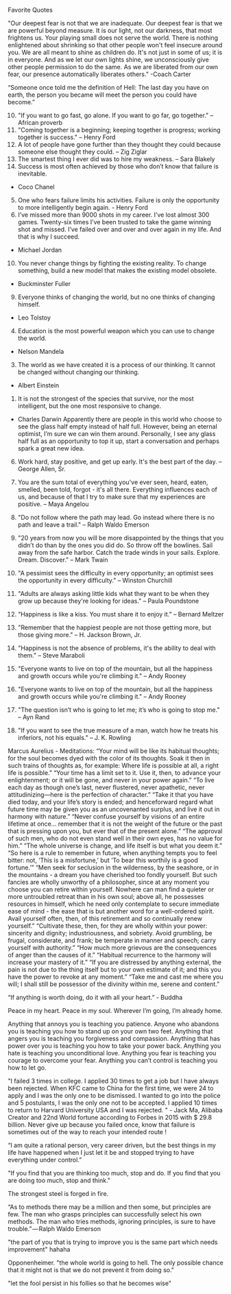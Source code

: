 Favorite Quotes

<link to goodreads>

‎"Our deepest fear is not that we are inadequate. Our deepest fear is that we are powerful beyond measure. It is our light, not our darkness, that most frightens us. Your playing small does not serve the world. There is nothing enlightened about shrinking so that other people won't feel insecure around you. We are all meant to shine as children do. It's not just in some of us; it is in everyone. And as we let our own lights shine, we unconsciously give other people permission to do the same. As we are liberated from our own fear, our presence automatically liberates others."
-Coach Carter

“Someone once told me the definition of Hell: The last day you have on earth, the person you became will meet the person you could have become.”



10. "If you want to go fast, go alone. If you want to go far, go together." – African proverb
9. "Coming together is a beginning; keeping together is progress; working together is success." – Henry Ford
10. A lot of people have gone further than they thought they could because someone else thought they could.
– Zig Ziglar
6. The smartest thing I ever did was to hire my weakness.
– Sara Blakely
9. Success is most often achieved by those who don’t know that failure is inevitable.
- Coco Chanel
5. One who fears failure limits his activities. Failure is only the opportunity to more intelligently begin again. - Henry Ford
2. I’ve missed more than 9000 shots in my career. I’ve lost almost 300 games. Twenty-six times I’ve been trusted to take the game winning shot and missed. I’ve failed over and over and over again in my life. And that is why I succeed.
- Michael Jordan
10. You never change things by fighting the existing reality. To change something, build a new model that makes the existing model obsolete.
- Buckminster Fuller
9. Everyone thinks of changing the world, but no one thinks of changing himself.
- Leo Tolstoy
4. Education is the most powerful weapon which you can use to change the world.
- Nelson Mandela
3. The world as we have created it is a process of our thinking. It cannot be changed without changing our thinking.
- Albert Einstein
1. It is not the strongest of the species that survive, nor the most intelligent, but the one most responsive to change.
- Charles Darwin
Apparently there are people in this world who choose to see the glass half empty instead of half full. However, being an eternal optimist, I’m sure we can win them around. Personally, I see any glass half full as an opportunity to top it up, start a conversation and perhaps spark a great new idea.
6. Work hard, stay positive, and get up early. It's the best part of the day.
– George Allen, Sr.
4. You are the sum total of everything you've ever seen, heard, eaten, smelled, been told, forgot - it's all there. Everything influences each of us, and because of that I try to make sure that my experiences are positive. – Maya Angelou

9. "Do not follow where the path may lead. Go instead where there is no path and leave a trail." – Ralph Waldo Emerson
1. "20 years from now you will be more disappointed by the things that you didn’t do than by the ones you did do. So throw off the bowlines. Sail away from the safe harbor. Catch the trade winds in your sails. Explore. Dream. Discover." – Mark Twain
7. "A pessimist sees the difficulty in every opportunity; an optimist sees the opportunity in every difficulty." – Winston Churchill

7. "Adults are always asking little kids what they want to be when they grow up because they're looking for ideas." –  Paula Poundstone
9. “Happiness is like a kiss. You must share it to enjoy it.” – Bernard Meltzer
7. "Remember that the happiest people are not those getting more, but those giving more."
– H.  Jackson Brown, Jr.

5. "Happiness is not the absence of problems, it's the ability to deal with them."  – Steve Maraboli
2. "Everyone wants to live on top of the mountain, but all the happiness and growth occurs while you're climbing it." – Andy Rooney
2. "Everyone wants to live on top of the mountain, but all the happiness and growth occurs while you're climbing it." – Andy Rooney
4. "The question isn’t who is going to let me; it’s who is going to stop me." – Ayn Rand
2. "If you want to see the true measure of a man, watch how he treats his inferiors, not his equals." – J. K. Rowling






Marcus Aurelius - Meditations:
“Your mind will be like its habitual thoughts; for the soul becomes dyed with the color of its thoughts. Soak it then in such trains of thoughts as, for example: Where life is possible at all, a right life is possible.”
“Your time has a limit set to it. Use it, then, to advance your enlightenment; or it will be gone, and never in your power again.”
“To live each day as though one’s last, never flustered, never apathetic, never attitudinizing—here is the perfection of character.”
“Take it that you have died today, and your life’s story is ended; and henceforward regard what future time may be given you as an uncovenanted surplus, and live it out in harmony with nature.”
“Never confuse yourself by visions of an entire lifetime at once... remember that it is not the weight of the future or the past that is pressing upon you, but ever that of the present alone.”
“The approval of such men, who do not even stand well in their own eyes, has no value for him.”
“The whole universe is change, and life itself is but what you deem it.”
“So here is a rule to remember in future, when anything tempts you to feel bitter: not, ‘This is a misfortune,’ but ‘To bear this worthily is a good fortune.’”
“Men seek for seclusion in the wilderness, by the seashore, or in the mountains - a dream you have cherished too fondly yourself. But such fancies are wholly unworthy of a philosopher, since at any moment you choose you can retire within yourself. Nowhere can man find a quieter or more untroubled retreat than in his own soul; above all, he possesses resources in himself, which he need only contemplate to secure immediate ease of mind - the ease that is but another word for a well-ordered spirit. Avail yourself often, then, of this retirement and so continually renew yourself.”
“Cultivate these, then, for they are wholly within your power: sincerity and dignity; industriousness, and sobriety. Avoid grumbling, be frugal, considerate, and frank; be temperate in manner and speech; carry yourself with authority.”
“How much more grievous are the consequences of anger than the causes of it.”
“Habitual recurrence to the harmony will increase your mastery of it.”
“If you are distressed by anything external, the pain is not due to the thing itself but to your own estimate of it; and this you have the power to revoke at any moment.”
“Take me and cast me where you will; I shall still be possessor of the divinity within me, serene and content.”

“If anything is worth doing, do it with all your heart.” - Buddha

Peace in my heart. Peace in my soul. Wherever I’m going, I’m already home.


Anything that annoys you is teaching you patience.
Anyone who abandons you is teaching you how to stand up on your own two feet.
Anything that angers you is teaching you forgiveness and compassion.
Anything that has power over you is teaching you how to take your power back.
Anything you hate is teaching you unconditional love.
Anything you fear is teaching you courage to overcome your fear.
Anything you can’t control is teaching you how to let go.





"I failed 3 times in college. I applied 30 times to get a job but I have always been rejected. When KFC came to China for the first time, we were 24 to apply and I was the only one to be dismissed. I wanted to go into the police and 5 postulants, I was the only one not to be accepted. I applied 10 times to return to Harvard University USA and I was rejected. " - Jack Ma, Alibaba Creator and 22nd World fortune according to Forbes in 2015 with $ 29.8 billion. Never give up because you failed once, know that failure is sometimes out of the way to reach your intended route !

“I am quite a rational person, very career driven, but the best things in my life have happened when I just let it be and stopped trying to have everything under control.”



"If you find that you are thinking too much, stop and do. If you find that you are doing too much, stop and think."

The strongest steel is forged in fire.

“As to methods there may be a million and then some, but principles are few. The man who grasps principles can successfully select his own methods. The man who tries methods, ignoring principles, is sure to have trouble.” — Ralph Waldo Emerson


"the part of you that is trying to improve you is the same part which needs improvement" hahaha

Opponenheimer. "the whole world is going to hell. The only possible chance that it might not is that we do not prevent it from doing so."

"let the fool persist in his follies so that he becomes wise"
